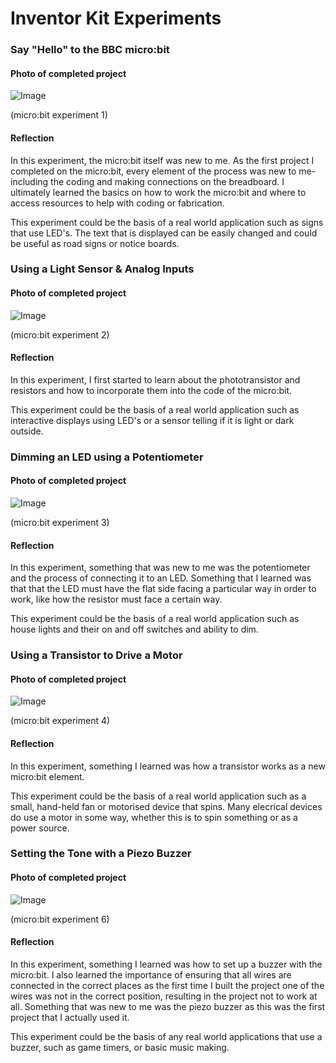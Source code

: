 # Inventor Kit Experiments


### Say "Hello" to the BBC micro:bit ###

#### Photo of completed project ####

![Image](pro1.JPG)

(micro:bit experiment 1)

#### Reflection ####

In this experiment, the micro:bit itself was new to me. As the first project I completed on the micro:bit, every element of the process was new to me- including the coding and making connections on the breadboard. I ultimately learned the basics on how to work the micro:bit and where to access resources to help with coding or fabrication.

This experiment could be the basis of a real world application such as signs that use LED's. The text that is displayed can be easily changed and could be useful as road signs or notice boards.

### Using a Light Sensor & Analog Inputs ###

#### Photo of completed project ####

![Image](pro2.JPG)

(micro:bit experiment 2)

#### Reflection ####

In this experiment, I first started to learn about the phototransistor and resistors and how to incorporate them into the code of the micro:bit.

This experiment could be the basis of a real world application such as interactive displays using LED's or a sensor telling if it is light or dark outside.

### Dimming an LED using a Potentiometer ###

#### Photo of completed project ####

![Image](pro3.JPG)

(micro:bit experiment 3)

#### Reflection ####

In this experiment, something that was new to me was the potentiometer and the process of connecting it to an LED. Something that I learned was that that the LED must have the flat side facing a particular way in order to work, like how the resistor must face a certain way. 

This experiment could be the basis of a real world application such as house lights and their on and off switches and ability to dim.

### Using a Transistor to Drive a Motor ###

#### Photo of completed project ####

![Image](pro4.JPG)

(micro:bit experiment 4)

#### Reflection ####

In this experiment, something I learned was how a transistor works as a new micro:bit element.

This experiment could be the basis of a real world application such as a small, hand-held fan or motorised device that spins. Many elecrical devices do use a motor in some way, whether this is to spin something or as a power source.

### Setting the Tone with a Piezo Buzzer ###

#### Photo of completed project ####

![Image](pro5.JPG)

(micro:bit experiment 6)

#### Reflection ####

In this experiment, something I learned was how to set up a buzzer with the micro:bit. I also learned the importance of ensuring that all wires are connected in the correct places as the first time I built the project one of the wires was not in the correct position, resulting in the project not to work at all. Something that was new to me was the piezo buzzer as this was the first project that I actually used it.

This experiment could be the basis of any real world applications that use a buzzer, such as game timers, or basic music making.

